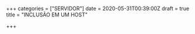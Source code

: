 +++
categories = ["SERVIDOR"]
date = 2020-05-31T00:39:00Z
draft = true
title = "INCLUSÃO EM UM HOST"

+++
